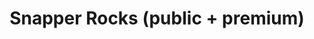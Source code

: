 ---
layout: child_layout/surfcams_live
title: Snapper Rocks (public + premium)
permalink: /surfcams/snapper-rocks/public-premium/
user_type: public
premium: true

live_path: /surfcams/snapper-rocks/public-premium/
live_stream:
live_stream_image:
live_stream_playlist:

replays_path:
replays_surfcam_id:

theme: theme-public
---